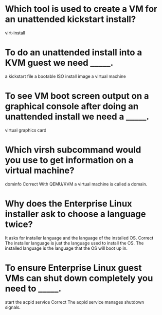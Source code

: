 # Which tool is used to create a VM for an unattended kickstart install?
virt-install

# To do an unattended install into a KVM guest we need _____.
a kickstart file
a bootable ISO install image
a virtual machine

# To see VM boot screen output on a graphical console after doing an unattended install we need a _____.
virtual graphics card

# Which virsh subcommand would you use to get information on a virtual machine?
dominfo
Correct
With QEMU/KVM a virtual machine is called a domain.

# Why does the Enterprise Linux installer ask to choose a language twice?
It asks for installer language and the language of the installed OS.
Correct
The installer language is just the language used to install the OS. The installed language is the language that the OS will boot up in.

# To ensure Enterprise Linux guest VMs can shut down completely you need to _____.
start the acpid service
Correct
The acpid service manages shutdown signals.

